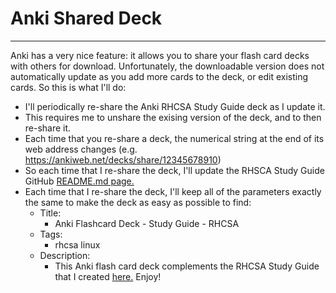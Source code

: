 # Anki Shared Deck
____________________________________________________________________________________________________________________________________________

Anki has a very nice feature: it allows you to share your flash card decks with others for download. Unfortunately, the downloadable version does not automatically update as you add more cards to the deck, or edit existing cards.  So this is what I'll do:
- I'll periodically re-share the Anki RHCSA Study Guide deck as I update it. 
- This requires me to unshare the exising version of the deck, and to then re-share it.  
- Each time that you re-share a deck, the numerical string at the end of its web address changes (e.g. https://ankiweb.net/decks/share/12345678910)
- So each time that I re-share the deck, I'll update the RHSCA Study Guide GitHub [README.md page.](../README.md)
- Each time that I re-share the deck, I'll keep all of the parameters exactly the same to make the deck as easy as possible to find:
	- Title:
		- Anki Flashcard Deck - Study Guide - RHCSA
	- Tags:
		- rhcsa linux
	- Description:
		- This Anki flash card deck complements the RHCSA Study Guide that I created [here.](../../../../RHCSA) Enjoy! 
	 
